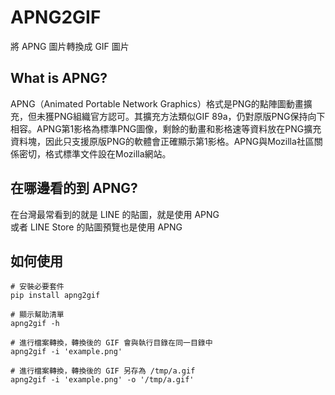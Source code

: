 # APNG2GIF
將 APNG 圖片轉換成 GIF 圖片

## What is APNG?
APNG（Animated Portable Network Graphics）格式是PNG的點陣圖動畫擴充，但未獲PNG組織官方認可。其擴充方法類似GIF 89a，仍對原版PNG保持向下相容。APNG第1影格為標準PNG圖像，剩餘的動畫和影格速等資料放在PNG擴充資料塊，因此只支援原版PNG的軟體會正確顯示第1影格。APNG與Mozilla社區關係密切，格式標準文件設在Mozilla網站。

## 在哪邊看的到 APNG?
在台灣最常看到的就是 LINE 的貼圖，就是使用 APNG  
或者 LINE Store 的貼圖預覽也是使用 APNG

## 如何使用
```shell
# 安裝必要套件
pip install apng2gif

# 顯示幫助清單
apng2gif -h

# 進行檔案轉換，轉換後的 GIF 會與執行目錄在同一目錄中
apng2gif -i 'example.png'

# 進行檔案轉換，轉換後的 GIF 另存為 /tmp/a.gif
apng2gif -i 'example.png' -o '/tmp/a.gif'
```
